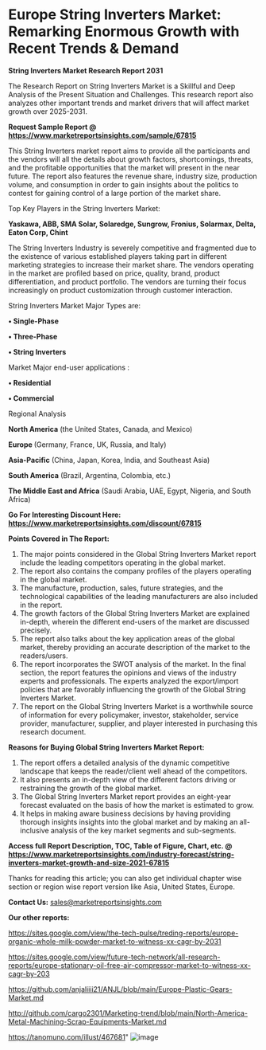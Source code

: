  # Europe String Inverters Market: Remarking Enormous Growth with Recent Trends & Demand

<strong>String Inverters Market Research Report 2031</strong>

The Research Report on String Inverters Market is a Skillful and Deep Analysis of the Present Situation and Challenges. This research report also analyzes other important trends and market drivers that will affect market growth over 2025-2031.

<strong>Request Sample Report @ <a href=https://www.marketreportsinsights.com/sample/67815>https://www.marketreportsinsights.com/sample/67815</a></strong>

This String Inverters market report aims to provide all the participants and the vendors will all the details about growth factors, shortcomings, threats, and the profitable opportunities that the market will present in the near future. The report also features the revenue share, industry size, production volume, and consumption in order to gain insights about the politics to contest for gaining control of a large portion of the market share.

Top Key Players in the String Inverters Market:

<strong>Yaskawa, ABB, SMA Solar, Solaredge, Sungrow, Fronius, Solarmax, Delta, Eaton Corp, Chint</strong>

The String Inverters Industry is severely competitive and fragmented due to the existence of various established players taking part in different marketing strategies to increase their market share. The vendors operating in the market are profiled based on price, quality, brand, product differentiation, and product portfolio. The vendors are turning their focus increasingly on product customization through customer interaction.

String Inverters Market Major Types are:

<strong>• Single-Phase

• Three-Phase

• String Inverters</strong>

Market Major end-user applications :

<strong>• Residential

• Commercial</strong>

Regional Analysis

</u><strong><b>North America</b></strong> (the United States, Canada, and Mexico)

<strong><b>Europe </b></strong>(Germany, France, UK, Russia, and Italy)

<strong><b>Asia-Pacific</b></strong> (China, Japan, Korea, India, and Southeast Asia)

<strong><b>South America</b></strong> (Brazil, Argentina, Colombia, etc.)

<strong><b>The Middle East and Africa</b></strong> (Saudi Arabia, UAE, Egypt, Nigeria, and South Africa)

<strong>Go For Interesting Discount Here: <a href=https://www.marketreportsinsights.com/discount/67815>https://www.marketreportsinsights.com/discount/67815</a></strong>

<strong>Points Covered in The Report:</strong>
<ol>
  <li>The major points considered in the Global String Inverters Market report include the leading competitors operating in the global market.</li>
  <li>The report also contains the company profiles of the players operating in the global market.</li>
  <li>The manufacture, production, sales, future strategies, and the technological capabilities of the leading manufacturers are also included in the report.</li>
  <li>The growth factors of the Global String Inverters Market are explained in-depth, wherein the different end-users of the market are discussed precisely.</li>
  <li>The report also talks about the key application areas of the global market, thereby providing an accurate description of the market to the readers/users.</li>
  <li>The report incorporates the SWOT analysis of the market. In the final section, the report features the opinions and views of the industry experts and professionals. The experts analyzed the export/import policies that are favorably influencing the growth of the Global String Inverters Market.</li>
  <li>The report on the Global String Inverters Market is a worthwhile source of information for every policymaker, investor, stakeholder, service provider, manufacturer, supplier, and player interested in purchasing this research document.</li>
</ol>
<strong>Reasons for Buying Global String Inverters Market Report:</strong>

<ol>
  <li>The report offers a detailed analysis of the dynamic competitive landscape that keeps the reader/client well ahead of the competitors.</li>
  <li>It also presents an in-depth view of the different factors driving or restraining the growth of the global market.</li>
  <li>The Global String Inverters Market report provides an eight-year forecast evaluated on the basis of how the market is estimated to grow.</li>
  <li>It helps in making aware business decisions by having providing thorough insights insights into the global market and by making an all-inclusive analysis of the key market segments and sub-segments.</li>
</ol>
<strong>Access full Report Description, TOC, Table of Figure, Chart, etc. @ <a href=https://www.marketreportsinsights.com/industry-forecast/string-inverters-market-growth-and-size-2021-67815>https://www.marketreportsinsights.com/industry-forecast/string-inverters-market-growth-and-size-2021-67815</a></strong>


Thanks for reading this article; you can also get individual chapter wise section or region wise report version like Asia, United States, Europe.

<strong>Contact Us:</strong>
sales@marketreportsinsights.com

<strong>Our other reports:</strong>

<a href=https://sites.google.com/view/the-tech-pulse/treding-reports/europe-organic-whole-milk-powder-market-to-witness-xx-cagr-by-2031>https://sites.google.com/view/the-tech-pulse/treding-reports/europe-organic-whole-milk-powder-market-to-witness-xx-cagr-by-2031</a>

<a href=https://sites.google.com/view/future-tech-network/all-research-reports/europe-stationary-oil-free-air-compressor-market-to-witness-xx-cagr-by-203>https://sites.google.com/view/future-tech-network/all-research-reports/europe-stationary-oil-free-air-compressor-market-to-witness-xx-cagr-by-203</a>

<a href=https://github.com/anjaliiii21/ANJL/blob/main/Europe-Plastic-Gears-Market.md>https://github.com/anjaliiii21/ANJL/blob/main/Europe-Plastic-Gears-Market.md</a>

<a href=http://github.com/cargo2301/Marketing-trend/blob/main/North-America-Metal-Machining-Scrap-Equipments-Market.md>http://github.com/cargo2301/Marketing-trend/blob/main/North-America-Metal-Machining-Scrap-Equipments-Market.md</a>

<a href=https://tanomuno.com/illust/467681>https://tanomuno.com/illust/467681</a>"
![image](https://github.com/user-attachments/assets/7d01ec94-d867-43c0-82a3-d1ae43bea875)
